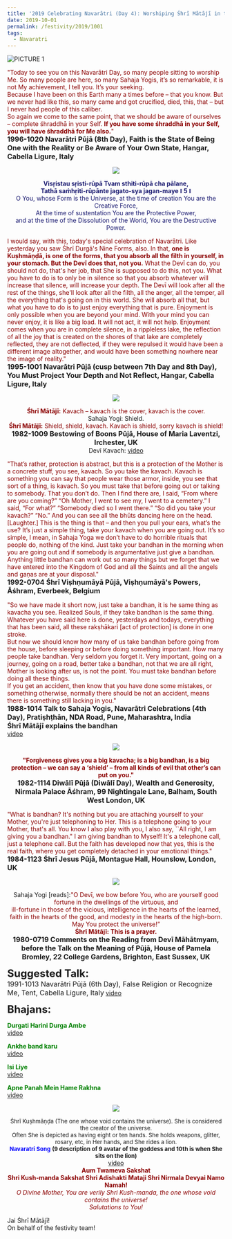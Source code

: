 ```yaml
---
title: '2019 Celebrating Navarātri (Day 4): Worshiping Śhrī Mātājī in the form of Śhrī Kuṣhmāṇḍa'
date: 2019-10-01
permalink: /festivity/2019/1001
tags:
  - Navaratri
---
```


![PICTURE 1](/images/image1.png)

<p>
<font color="DarkRed">"Today to see you on this Navarātri Day, so many people sitting to worship Me. So many people are here, so many Sahaja Yogis, it’s so remarkable, it is not My achievement, I tell you. It’s your seeking.<br>
Because I have been on this Earth many a times before – that you know. But we never had like this, so many came and got crucified, died, this, that – but I never had people of this caliber.<br>
So again we come to the same point, that we should be aware of ourselves – complete śhraddhā in your Self. <b>If you have some śhraddhā in your Self, you will have śhraddhā for Me also.</b>"</font><br>
<font size="+0"><b>1996-1020 Navarātri Pūjā (8th Day), Faith is the State of Being One with the Reality or Be Aware of Your Own State, Hangar, Cabella Ligure, Italy</b></font><br>
</p>

<div style="text-align: center"><img src="/images/image176.png" /></div>

<p style="text-align:center;">
<font color="MidNightBlue"><b>Visṛistau sṛisti-rūpā Tvam sthiti-rūpā cha pālane,<br>
Tathā saṁhṛiti-rūpānte jagato-sya jagan-maye ǁ 5 ǁ</b><br>
O You, whose Form is the Universe, at the time of creation You are the Creative Force,<br>
At the time of sustentation You are the Protective Power,<br> 
and at the time of the Dissolution of the World, You are the Destructive Power.</font><br>
</p>

<p>
<font color="DarkRed">I would say, with this, today's special celebration of Navarātri. Like yesterday you saw Śhrī Durgā's Nine Forms, also. In that, <b>one is Kuṣhmāṇḍā, is one of the forms, that you absorb all the filth in yourself, in your stomach. But the Devī does that, not you.</b> What the Devī can do, you should not do, that's her job, that She is supposed to do this, not you. What you have to do is to only be in silence so that you absorb whatever will increase that silence, will increase your depth. The Devī will look after all the rest of the things, she'll look after all the filth, all the anger, all the temper, all the everything that's going on in this world. She will absorb all that, but what you have to do is to just enjoy everything that is pure. Enjoyment is only possible when you are beyond your mind. With your mind you can never enjoy, it is like a big load. It will not act, it will not help. Enjoyment comes when you are in complete silence, in a rippleless lake, the reflection of all the joy that is created on the shores of that lake are completely reflected, they are not deflected, if they were repulsed it would have been a different image altogether, and would have been something nowhere near the image of reality."</font><br>
<font size="+0"><b>1995-1001 Navarātri Pūjā (cusp between 7th Day and 8th Day), You Must Project Your Depth and Not Reflect, Hangar, Cabella Ligure, Italy</b></font>
</p>

<div style="text-align: center"><img src="/images/image177.png" /></div>

<p style="text-align:center;">
<font color="DarkRed"><b>Śhrī Mātājī:</b> Kavach – kavach is the cover, kavach is the cover.</font><br>
Sahaja Yogi: Shield.<br>
<font color="DarkRed"><b>Śhrī Mātājī:</b> Shield, shield, kavach. Kavach is shield, sorry kavach is shield!</font><br>
<font size="+0"><b>1982-1009 Bestowing of Boons Pūjā, House of Maria Laventzi, Irchester, UK</b></font><br>
Devī Kavach: <a href="https://www.youtube.com/embed/XdTzTciM-Hg?hl=en&fs=1"> video</a>
</p>

<p>
<font color="DarkRed">"That’s rather, protection is abstract, but this is a protection of the Mother is a concrete stuff, you see, kavach. So you take the kavach. Kavach is something you can say that people wear those armor, inside, you see that sort of a thing, is kavach. So you must take that before going out or talking to somebody. That you don’t do. Then I find there are, I said, “From where are you coming?” “Oh Mother, I went to see my, I went to a cemetery.” I said, “For what?” “Somebody died so I went there.” “So did you take your kavach?” “No.” And you can see all the bhūts dancing here on the head. [Laughter.]
This is the thing is that – and then you pull your ears, what’s the use? It’s just a simple thing, take your kavach when you are going out. It’s so simple, I mean, in Sahaja Yoga we don’t have to do horrible rituals that people do, nothing of the kind. Just take your bandhan in the morning when you are going out and if somebody is argumentative just give a bandhan. Anything little bandhan can work out so many things but we forget that we have entered into the Kingdom of God and all the Saints and all the angels and gaṇas are at your disposal."</font><br>
<font size="+0"><b>1992-0704 Śhrī Viṣhṇumāyā Pūjā, Viṣhṇumāyā's Powers, Āśhram, Everbeek, Belgium</b></font>
</p>

<p>
<font color="DarkRed">"So we have made it short now, just take a bandhan, it is he same thing as kavacha you see. Realized Souls, if they take bandhan is the same thing. Whatever you have said here is done, yesterdays and todays, everything that has been said, all these rakṣhākari [act of protection] is done in one stroke.<br>
But now we should know how many of us take bandhan before going from the house, before sleeping or before doing something important. How many people take bandhan. Very seldom you forget it. Very important, going on a journey, going on a road, better take a bandhan, not that we are all right, Mother is looking after us, is not the point. You must take bandhan before doing all these things.<br> 
If you get an accident, then know that you have done some mistakes, or something otherwise, normally there should be not an accident, means there is something still lacking in you."</font><br>
<font size="+0"><b>1988-1014 Talk to Sahaja Yogis, Navarātri Celebrations (4th Day), Pratiṣhṭhān, NDA Road, Pune, Maharashtra, India<br>
Śhrī Mātājī explains the bandhan</b></font><br>
<a href="https://www.youtube.com/watch?v=DkW7L9veu6M">video</a>
</p>

<div style="text-align: center"><img src="/images/image178.png" /></div>

<p style="text-align:center;">
<font color="DarkRed"><b>"Forgiveness gives you a big kavacha; is a big bandhan, is a big protection – we can say a ‘shield’ – from all kinds of evil that other’s can put on you."</b></font><br>
<font size="+0"><b>1982-1114 Diwālī Pūjā (Diwālī Day), Wealth and Generosity, Nirmala Palace Āśhram, 99 Nightingale Lane, Balham, South West London, UK</b></font><br>
</p>

<p>
<font color="DarkRed">"What is bandhan? It's nothing but you are attaching yourself to your Mother, you're just telephoning to Her. This is a telephone going to your Mother, that's all. You know I also play with you, I also say, ``All right, I am giving you a bandhan." I am giving bandhan to Myself! It's a telephone call, just a telephone call. But the faith has developed now that yes, this is the real faith, where you get completely detached in your emotional things."</font><br>
<font size="+0"><b>1984-1123 Śhrī Jesus Pūjā, Montague Hall, Hounslow, London, UK</b></font>
</p>

<div style="text-align: center"><img src="/images/image179.png" /></div>

<p style="text-align:center;">
Sahaja Yogi [reads]:<font color="DarkRed">"O Devī, we bow before You, who are yourself good fortune in the dwellings of the virtuous, and<br>
ill-fortune in those of the vicious, intelligence in the hearts of the learned,<br>
faith in the hearts of the good, and modesty in the hearts of the high-born.<br>
May You protect the universe!”<br>
<b>Śhrī Mātājī: This is a prayer.</b></font><br>
<font size="+0"><b>1980-0719 Comments on the Reading from Devī Māhātmyam, before the Talk on the Meaning of Pūjā, House of Pamela Bromley, 22 College Gardens, Brighton, East Sussex, UK</b></font>
</p>

<font size="+2"><b>Suggested Talk:</b></font><br> 
<font size="+0">1991-1013 Navarātri Pūjā (6th Day), False Religion or Recognize Me, Tent, Cabella Ligure, Italy</font>
<a href="https://www.youtube.com/watch?time_continue=11&v=RwoLqfweBz4"> video</a><br>

<font size="+2"><b>Bhajans:</b></font>

<p>
<font color="green"><b>Durgati Harini Durga Ambe</b></font><br>
<a href="https://www.youtube.com/watch?v=8wJBzMrRPHA"> video</a>
</p>

<p>
<font color="green"><b>Ankhe band karu</b></font><br>
<a href="https://www.youtube.com/watch?v=HluLtgi5ZfA"> video</a><br>
</p>

<p>
<font color="green"><b>Isi Liye</b></font><br>
<a href="https://www.youtube.com/watch?v=oFGGshAsz2Q"> video</a>
</p>

<p>
<font color="green"><b>Apne Panah Mein Hame Rakhna</b></font><br>
<a href="https://www.youtube.com/watch?v=1zzMwHijwI0"> video</a> 
</p>

<div style="text-align: center"><img src="/images/image180.png" /></div>

<p style="text-align:center;">
<font size="-1">Śhrī Kuṣhmāṇḍa (The one whose void contains the universe). She is considered the creator of the universe.<br>
Often She is depicted as having eight or ten hands. She holds weapons, glitter, rosary, etc, in Her hands, and She rides a lion.<br>
<font color="blue"><b>Navaratri Song</b></font>  <b>(9 description of 9 avatar of the goddess and 10th is when She sits on the lion)</b></font><br>
<a href="www.youtube.com/watch?v=Fd4cyBJX73c"> video</a><br>
<font color="DarkRed"><b>Aum Twameva Sakshat<br>
Shri Kush-manda Sakshat Shri Adishakti Mataji Shri Nirmala Devyai Namo Namah!</b><br>
<i>O Divine Mother, You are verily Shri Kush-manda, the one whose void contains the universe!<br>
Salutations to You!</i></font>
</p>

Jai Śhrī Mātājī!<br>
On behalf of the festivity team!